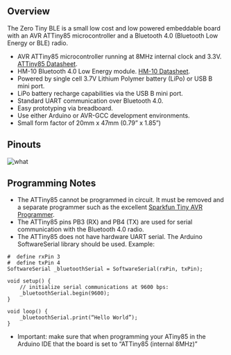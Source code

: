## Overview

The Zero Tiny BLE is a small low cost and low powered embeddable board with an AVR ATTiny85 microcontroller and a Bluetooth 4.0 (Bluetooth Low Energy or BLE) radio.

* AVR ATTiny85 microcontroller running at 8MHz internal clock and 3.3V. [ATTiny85 Datasheet](http://www.atmel.com/images/atmel-2586-avr-8-bit-microcontroller-attiny25-attiny45-attiny85_datasheet.pdf).
* HM-10 Bluetooth 4.0 Low Energy module.  [HM-10 Datasheet](http://www.jnhuamao.cn/bluetooth40_en.zip).
* Powered by single cell 3.7V Lithium Polymer battery (LiPo) or USB B mini port.
* LiPo battery recharge capabilities via the USB B mini port.
* Standard UART communication over Bluetooth 4.0.
* Easy prototyping via breadboard.
* Use either Arduino or AVR-GCC development environments.
* Small form factor of 20mm x 47mm (0.79” x 1.85”)

## Pinouts
![what](https://raw.githubusercontent.com/micahpearlman/zero-tiny-ble/master/docs/pinouts.png "Pin Outs")

## Programming Notes

* The ATTiny85 cannot be programmed in circuit.  It must be removed and a separate programmer such as the excellent [Sparkfun Tiny AVR Programmer](https://www.sparkfun.com/products/11801).  
* The ATTiny85 pins PB3 (RX) and PB4 (TX) are used for serial communication with the Bluetooth 4.0 radio.
* The ATTiny85 does not have hardware UART serial.  The Arduino SoftwareSerial library should be used. Example:

```
#  define rxPin 3
#  define txPin 4
SoftwareSerial _bluetoothSerial = SoftwareSerial(rxPin, txPin);

void setup() {
	// initialize serial communications at 9600 bps:
	_bluetoothSerial.begin(9600);
}

void loop() {
	_bluetoothSerial.print(“Hello World”);
}
```

* Important: make sure that when programming your ATiny85 in the Arduino IDE that the board is set to “ATTiny85 (internal 8MHz)”
